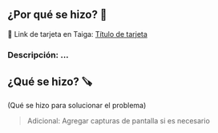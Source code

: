 ## ¿Por qué se hizo? 🥸
🔗 Link de tarjeta en Taiga: [Título de tarjeta](https://taiga.lazarillo.app/project/desarrollo/us/)
### Descripción: ...

## ¿Qué se hizo? 🪚
(Qué se hizo para solucionar el problema)
> Adicional: Agregar capturas de pantalla si es necesario
